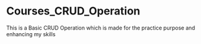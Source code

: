 # Courses_CRUD_Operation
This is a Basic CRUD Operation which is made for the practice purpose and enhancing my skills

